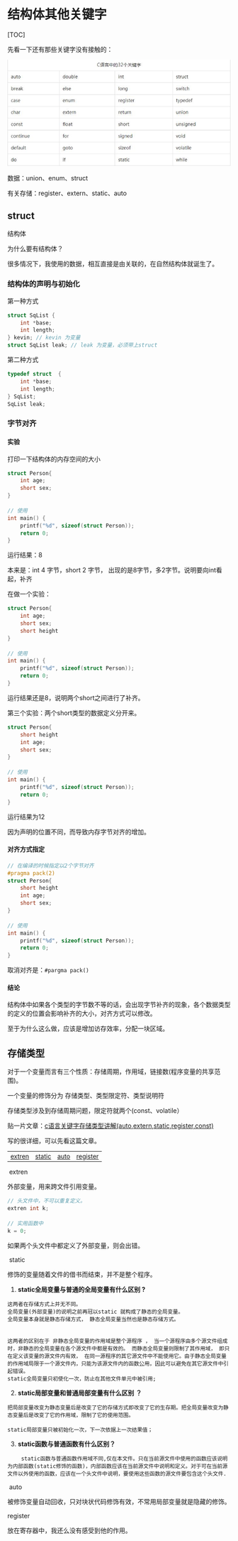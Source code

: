 # 结构体其他关键字

[TOC]

先看一下还有那些关键字没有接触的：

<img src="../images/c_key.jpg" />



数据：union、enum、struct

有关存储：register、extern、static、auto





## struct

结构体

为什么要有结构体？

很多情况下，我使用的数据，相互直接是由关联的，在自然结构体就诞生了。

### 结构体的声明与初始化

第一种方式

```c
struct SqList {
    int *base;
    int length;
} kevin; // kevin 为变量
struct SqList leak; // leak 为变量，必须带上struct
```

第二种方式

```c
typedef struct  {
    int *base;
    int length;
} SqList;
SqList leak;
```



### 字节对齐

#### 实验

打印一下结构体的内存空间的大小

```c
struct Person{
    int age;
    short sex;
}

// 使用
int main() {
	printf("%d", sizeof(struct Person));
    return 0;
}
```

运行结果：8

本来是：int 4 字节，short 2 字节， 出现的是8字节，多2字节。说明要向int看起，补齐

在做一个实验：

```c
struct Person{
    int age;
    short sex;
    short height
}

// 使用
int main() {
	printf("%d", sizeof(struct Person));
    return 0;
}
```

运行结果还是8，说明两个short之间进行了补齐。

第三个实验：两个short类型的数据定义分开来。

```c
struct Person{
    short height
    int age;
    short sex;
}

// 使用
int main() {
	printf("%d", sizeof(struct Person));
    return 0;
}
```

运行结果为12

因为声明的位置不同，而导致内存字节对齐的增加。

#### 对齐方式指定

```c
// 在编译的时候指定以2个字节对齐
#pragma pack(2)
struct Person{
    short height
    int age;
    short sex;
}

// 使用
int main() {
	printf("%d", sizeof(struct Person));
    return 0;
}
```

取消对齐是：`#pargma pack()`

#### 结论

结构体中如果各个类型的字节数不等的话，会出现字节补齐的现象，各个数据类型的定义的位置会影响补齐的大小，对齐方式可以修改。

至于为什么这么做，应该是增加访存效率，分配一块区域。



## 存储类型

对于一个变量而言有三个性质：存储周期，作用域，链接数(程序变量的共享范围)。

一个变量的修饰分为 存储类型、类型限定符、类型说明符

存储类型涉及到存储周期问题，限定符就两个(const、volatile）

贴一片文章：[c语言关键字存储类型讲解(auto,extern,static,register,const)](<https://blog.csdn.net/as480133937/article/details/88539716>) 

写的很详细，可以先看这篇文章。

<table>
    <tr>
        <td style="text-align:center"><a href="#td1"> extren  </a></td>
        <td style="text-align:center"><a href="#td2"> static </a></td>
        <td style="text-align:center"><a href="#td3"> auto </a></td>
        <td style="text-align:center"><a href="#td4"> register </a></td>
    </tr>
</table>
<a id="td1"> extren</a> 

外部变量，用来跨文件引用变量。

```c
// 头文件中，不可以重复定义。
extren int k;

// 实用函数中
k = 0;
```

如果两个头文件中都定义了外部变量，则会出错。

<a id="td2"> static</a> 

修饰的变量随着文件的借书而结束，并不是整个程序。

1. **static全局变量与普通的全局变量有什么区别 ?**

```
这两者在存储方式上并无不同。
全局变量(外部变量)的说明之前再冠以static 就构成了静态的全局变量。
全局变量本身就是静态存储方式， 静态全局变量当然也是静态存储方式。 


这两者的区别在于 非静态全局变量的作用域是整个源程序 ， 当一个源程序由多个源文件组成时，非静态的全局变量在各个源文件中都是有效的。 而静态全局变量则限制了其作用域， 即只在定义该变量的源文件内有效， 在同一源程序的其它源文件中不能使用它。由于静态全局变量的作用域局限于一个源文件内，只能为该源文件内的函数公用，因此可以避免在其它源文件中引起错误。
static全局变量只初使化一次，防止在其他文件单元中被引用; 　
```

2.  **static局部变量和普通局部变量有什么区别 ？**

```
把局部变量改变为静态变量后是改变了它的存储方式即改变了它的生存期。把全局变量改变为静态变量后是改变了它的作用域，限制了它的使用范围。 

static局部变量只被初始化一次，下一次依据上一次结果值； 
```

3.  **static函数与普通函数有什么区别？**

```
　　 static函数与普通函数作用域不同,仅在本文件。只在当前源文件中使用的函数应该说明为内部函数(static修饰的函数)，内部函数应该在当前源文件中说明和定义。对于可在当前源文件以外使用的函数，应该在一个头文件中说明，要使用这些函数的源文件要包含这个头文件.
```

<a id="td3"> auto</a>

被修饰变量自动回收，只对块状代码修饰有效，不常用局部变量就是隐藏的修饰。

<a id="td4"> register  </a>

放在寄存器中，我还么没有感受到他的作用。

